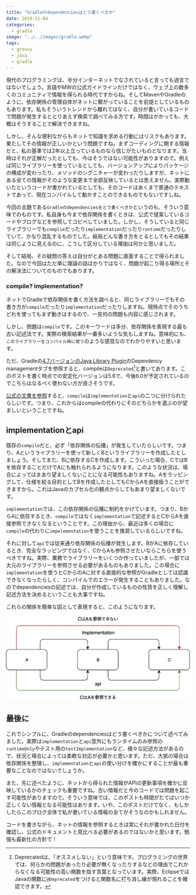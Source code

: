 ```yaml
---
title: "Gradleのdependenciesはどう書くべきか"
date: 2019-11-04
categories: 
  - gradle
image: "../../images/gradle.webp"
tags:
  - groovy
  - java
  - gradle
---
```


現代のプログラミングは、半分インターネットでなされていると言っても過言ではないでしょう。言語やMWの公式ガイドラインだけではなく、ウェブ上の数多くのコミュニティで情報を得られる時代ですからね。そしてMavenやGradleのように、依存関係の管理自体がネットに繋がっていることを前提としているものもあります。私もそういうトレンドから離れてはなく、自分が書いているコードで問題が発生するととりあえず検索で調べてみる方です。時間はかかっても、大概はそうすることで解決できますね。

しかし、そんな便利ながらもネットで知識を求める行動にはリスクもあります。果たしてその情報が正しいかという問題ですね。まずコーディングに関する情報だと、私の基準では2年以上立っているものなら信じがたいものとなります。当時はそれが正解だったとしても、今はそうではない可能性がありますので。例えば同じライブラリーを使っているとしても、バージョンアップによりパッケージの構成が変わったり、メソッドのシグニチャーが変わったりしますが、ネットにある全ての情報がそのような変更まで全部反映しているとは思えません。実際動いたというコードが書かれているとしても、そのコードはあくまで普通のテキストであって、現在コンパイルして動かすことのできるものでもないですしね。

今回の主題である`Gradleのdependenciesをどう書くべきか`というのも、そういう意味でのものです。私自身も今まで依存関係を書くときは、公式で提案しているコードやブログなどを参照してコピペしていました。しかし、そうしていると同じライブラリーでも`complie`だったり`implementation`だったり`runtime`だったりしていて、かなり混乱するものでした。結局どんな書き方をとるとしてもその結果は同じように見えるのに、こうして区分している理由は何かと思いました。

そして結局、その疑問の答えは自分がとある問題に直面することで得られました。なので今回はただ単に理論の話ばかりではなく、問題が起こり得る場所とその解決法についてのものでもあります。

### compile? implementation?

ネットでGradleで依存関係を書く方法を調べると、同じライブラリーでもその書き方が`compile`だったり`implementation`だったりしますね。現時点でそのうちどれを使ってもまず動きはするので、一見何の問題も内容に感じされます。

しかし、問題は`compile`です。このキーワードは多分、依存関係を表現する最も古い記述法です。実際の検索結果が一番多いような気もしますね。意味的にも、`このライブラリーをコンパイル時に使う`のような感覚なのでわかりやすいと思います。

ただ、Gradleの[4.7バージョンのJava Library Plugin](https://docs.gradle.org/4.7/userguide/java_plugin.html#sec:java_plugin_and_dependency_management)のDependency managementタブを参照すると、compileは`Deprecated`[^1]と書いてあります。このポストを書く時点での安定化バージョンは5.6で、今後6.0が予定されているのでこちらはなるべく使わない方が良さそうです。

[公式の文書を参照](https://docs.gradle.org/5.6.4/userguide/java_library_plugin.html#sec:java_library_separation)すると、`compile`は`implementation`と`api`の二つに分けられたらしいです。つまり、これからはcompileの代わりにそのどちらかを選ぶのが望ましいということですね。

## implementationとapi

既存の`compile`だと、必ず「依存関係の伝播」が発生していたらしいです。つまり、Aというライブラリーを使って新しくBというライブラリーを作成したとしましょう。そしてまた、Bに依存するCを作成します。こういった場合、CではBを依存することだけでAにも触れられるようになります。このような状況は、場合によってはまあり望ましくないことになる可能性もありますね。Aをラッピングして、仕様を絞る目的としてBを作成したとしてもCからAを直接扱うことができますから。これはJavaのカプセル化の観点からしてもあまり望ましくないです。

`implementation`では、この依存関係の伝播に制約をかけています。つまり、BからAに依存するとき、`compile`ではなく`implementation`で記述するとCからAを直接参照できなくなるということです。この理由から、最近は多くの場合に`compile`の代わりに`impelementation`を使うことを推奨しているらしいですね。

それに対して`api`では従来通り依存関係の伝播が発生します。BがAに依存しているとき、完全なラッピングではなく、CからAも参照させたいならこちらを使うべきですね。実際、業務でライブラリーをいくつか作っていましたが、一部では大元のライブラリーを参照させる必要があるものもありました。この場合に`implementation`を使うとCからのAに対する直接的な参照がGradleとしては認識できなくなったらしく、コンパイルでのエラーが発生することもありました。なのでdependenciesの記述では、自分が作成しているものの性質を正しく理解し記述方法を決めるということも大事ですね。

これらの関係を簡単な図として表現すると、このようになります。

![Gradle Implemenatation API](gradle_implementation_api.webp)

## 最後に

これでシンプルに、Gradleのdependenciesはどう書くべきかについて述べてみました。実際は`implementation`と`api`意外にもランタイムのみ参照の`runtimeOnly`やテスト用の`testImplementation`など、様々な記述方法があるので、状況と場合によっては柔軟な対応が必要かと思います。ただ、大抵の場合は依存関係を整理し、`implementation`と`api`の使い分けを確かにすることが最も重要なことなのではないでしょうか。

また、先に述べたように、ネットから得られた情報がAPIの更新事項を確かに反映しているかのチェックも重要ですね。古い情報だと今のコードでは問題を起こす可能性がありますので。そういう意味では、このポストも時間がたてばいつか正しくない情報となる可能性はあります。いや、このポストだけでなく、もしかしたらこのブログ全体で私が書いている情報の全てがそうなのかもしれません。

コードを書きながら、ネットの情報を参照するときは常にそれが書かれた日付を確認し、公式のドキュメントと見比べる必要があるのではないかと思います。勉強も最新化の方針で！

[^1]: Deprecatedは、「オススメしない」という意味です。プログラミングの世界では、何らかの問題があったり必要が無くなったりするなどの理由でこれからなくなる可能性の高い関数を指す言葉となっています。実際、EclipseではJavaの関数に`@Deprecated`をつけると関数名に打ち消し線が現れることを確認できます。
